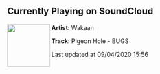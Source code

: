 ## Currently Playing on SoundCloud

[<img align="left" width="100" src="https://i1.sndcdn.com/artworks-NqlsvqierARi9qFg-j4XrGw-t50x50.jpg">](https://soundcloud.com/wakaan/pigeon-hole-bugs?in=pigeon_hole/sets/ph-bugs-ep-wakaan)

**Artist**: Wakaan 

**Track**: Pigeon Hole - BUGS

Last updated at 09/04/2020 15:56
